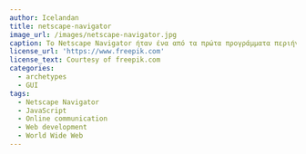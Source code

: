 ```yaml
---
author: Icelandan
title: netscape-navigator
image_url: /images/netscape-navigator.jpg
caption: Το Netscape Navigator ήταν ένα από τα πρώτα προγράμματα περιήγησης Ιστού, που κυκλοφόρησε το 1994 από την αμερικανική εταιρεία Netscape Communications. Ήταν το πρώτο ευρέως χρησιμοποιούμενο πρόγραμμα περιήγησης που εισήγαγε λειτουργίες όπως σελιδοδείκτες και γραφικό περιβάλλον χρήστη (GUI), το οποίο διευκόλυνε την πλοήγηση στον Παγκόσμιο Ιστό για μη τεχνικούς χρήστες. Μία από τις σημαντικές συνεισφορές του Netscape Navigator ήταν η ανάπτυξη της JavaScript, μιας γλώσσας προγραμματισμού που επιτρέπει στους προγραμματιστές ιστού να προσθέτουν διαδραστικές δυνατότητες στους ιστότοπούς τους.
license_url: 'https://www.freepik.com'
license_text: Courtesy of freepik.com
categories:
  - archetypes
  - GUI
tags:
  - Netscape Navigator
  - JavaScript
  - Online communication
  - Web development
  - World Wide Web
---
```


